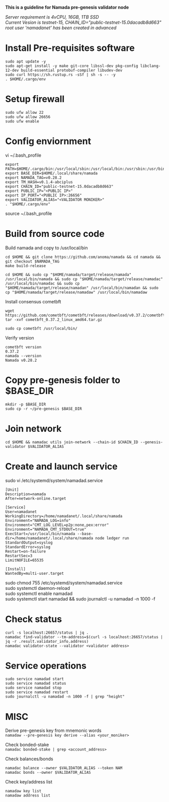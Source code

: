 **This is a guideline for Namada pre-genesis validator node**  
    
_Server requirement is 4vCPU, 16GB, 1TB SSD_   
_Current Vesion is testnet-15, CHAIN_ID="public-testnet-15.0dacadb8d663"_  
_root user 'namadanet' has been created in advanced_  

# Install Pre-requisites software
```
sudo apt update -y  
sudo apt-get install -y make git-core libssl-dev pkg-config libclang-12-dev build-essential protobuf-compiler libudev-dev  
sudo curl https://sh.rustup.rs -sSf | sh -s -- -y  
. $HOME/.cargo/env  
```
# Setup firewall
```
sudo ufw allow 22  
sudo ufw allow 26656
sudo ufw enable
```
# Config enviornment
vi ~/.bash_profile
```
export PATH=$HOME/.cargo/bin:/usr/local/sbin:/usr/local/bin:/usr/sbin:/usr/bin:/sbin:/bin:/usr/games:/usr/local/games:/snap/bin:/usr/local/go/bin:$HOME/go/bin  
export BASE_DIR=$HOME/.local/share/namada  
export NAMADA_TAG=v0.28.2    
export TM_HASH=v0.1.4-abciplus  
export CHAIN_ID="public-testnet-15.0dacadb8d663"  
export PUBLIC_IP="<PUBLIC IP>"  
export IP_PORT="<PUBLIC IP>:26656"  
export VALIDATOR_ALIAS="<VALIDATOR MONIKER>"  
. "$HOME/.cargo/env"  
```
source ~/.bash_profile

# Build from source code
Build namada and copy to /usr/local/bin
```
cd $HOME && git clone https://github.com/anoma/namada && cd namada && git checkout $NAMADA_TAG
make build-release

cd $HOME && sudo cp "$HOME/namada/target/release/namada" /usr/local/bin/namada && sudo cp "$HOME/namada/target/release/namadac" /usr/local/bin/namadac && sudo cp "$HOME/namada/target/release/namadan" /usr/local/bin/namadan && sudo cp "$HOME/namada/target/release/namadaw" /usr/local/bin/namadaw
```
Install consensus cometbft
```
wget https://github.com/cometbft/cometbft/releases/download/v0.37.2/cometbft_0.37.2_linux_amd64.tar.gz
tar -xvf cometbft_0.37.2_linux_amd64.tar.gz

sudo cp cometbft /usr/local/bin/
```
Verify version
```
cometbft version
0.37.2
namada --version
Namada v0.28.2
```

# Copy pre-genesis folder to $BASE_DIR
```
mkdir -p $BASE_DIR
sudo cp -r ~/pre-genesis $BASE_DIR
```

# Join network
```
cd $HOME && namadac utils join-network --chain-id $CHAIN_ID --genesis-validator $VALIDATOR_ALIAS
```
# Create and launch service
sudo vi /etc/systemd/system/namadad.service
```
[Unit]
Description=namada
After=network-online.target

[Service]
User=namadanet
WorkingDirectory=/home/namadanet/.local/share/namada
Environment="NAMADA_LOG=info"
Environment="CMT_LOG_LEVEL=p2p:none,pex:error"
Environment="NAMADA_CMT_STDOUT=true"
ExecStart=/usr/local/bin/namada --base-dir=/home/namadanet/.local/share/namada node ledger run  
StandardOutput=syslog
StandardError=syslog
Restart=on-failure
RestartSec=3
LimitNOFILE=65535

[Install]
WantedBy=multi-user.target
```
sudo chmod 755 /etc/systemd/system/namadad.service  
sudo systemctl daemon-reload  
sudo systemctl enable namadad  
sudo systemctl start namadad && sudo journalctl -u namadad -n 1000 -f  

# Check status
```
curl -s localhost:26657/status | jq .  
namadac find-validator --tm-address=$(curl -s localhost:26657/status | jq -r .result.validator_info.address)  
namadac validator-state --validator <validator address>
```
# Service operations
```
sudo service namadad start  
sudo service namadad status  
sudo service namadad stop   
sudo service namadad restart  
sudo journalctl -u namadad -n 1000 -f | grep "height"  
```
# MISC
Derive pre-genesis key from mnemonic words  
`namadaw --pre-genesis key derive --alias <your_moniker>`  

Check bonded-stake  
`namadac bonded-stake | grep <account_address>`  

Check balances/bonds  
```
namadac balance --owner $VALIDATOR_ALIAS --token NAM
namadac bonds --owner $VALIDATOR_ALIAS
```

Check key/address list
```
namadaw key list
namadaw address list
```
